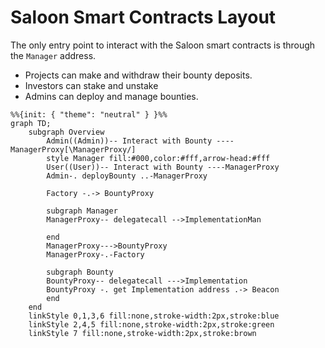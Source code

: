 # Saloon Smart Contracts Layout

The only entry point to interact with the Saloon smart contracts is through the `Manager` address.

- Projects can make and withdraw their bounty deposits.
- Investors can stake and unstake
- Admins can deploy and manage bounties.

```mermaid
%%{init: { "theme": "neutral" } }%%
graph TD;
    subgraph Overview
        Admin((Admin))-- Interact with Bounty ----ManagerProxy[\ManagerProxy/]
        style Manager fill:#000,color:#fff,arrow-head:#fff
        User((User))-- Interact with Bounty ----ManagerProxy
        Admin-. deployBounty ..-ManagerProxy

        Factory -.-> BountyProxy

        subgraph Manager
        ManagerProxy-- delegatecall -->ImplementationMan

        end
        ManagerProxy--->BountyProxy
        ManagerProxy-.-Factory

        subgraph Bounty
        BountyProxy-- delegatecall --->Implementation
        BountyProxy -. get Implementation address .-> Beacon
        end
    end
    linkStyle 0,1,3,6 fill:none,stroke-width:2px,stroke:blue
    linkStyle 2,4,5 fill:none,stroke-width:2px,stroke:green
    linkStyle 7 fill:none,stroke-width:2px,stroke:brown

```

<style>
    #L-Manager-BountyProxy.arrowheadPath {
         fill:red !important;
    }
</style>
